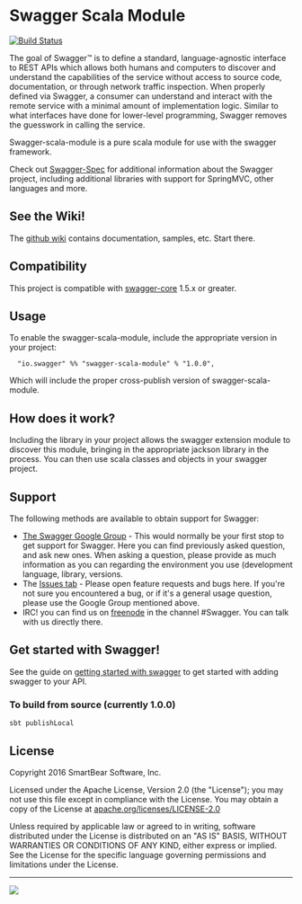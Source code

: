 # Swagger Scala Module

[![Build Status](https://travis-ci.org/swagger-api/swagger-scala-module.svg?branch=develop)](https://travis-ci.org/swagger-api/swagger-scala-module)

The goal of Swagger™ is to define a standard, language-agnostic interface to REST APIs which allows both humans and computers to discover and understand the capabilities of the service without access to source code, documentation, or through network traffic inspection. When properly defined via Swagger, a consumer can understand and interact with the remote service with a minimal amount of implementation logic. Similar to what interfaces have done for lower-level programming, Swagger removes the guesswork in calling the service.

Swagger-scala-module is a pure scala module for use with the swagger framework.

Check out [Swagger-Spec](https://github.com/swagger-api/swagger-spec) for additional information about the Swagger project, including additional libraries with support for SpringMVC, other languages and more. 

## See the Wiki!
The [github wiki](https://github.com/swagger-api/swagger-core/wiki) contains documentation, samples, etc.  Start there.

## Compatibility
This project is compatible with [swagger-core](https://github.com/swagger-api/swagger-core) 1.5.x or greater.

## Usage
To enable the swagger-scala-module, include the appropriate version in your project:

```
  "io.swagger" %% "swagger-scala-module" % "1.0.0",
```

Which will include the proper cross-publish version of swagger-scala-module.


## How does it work?
Including the library in your project allows the swagger extension module to discover this module, bringing in the appropriate jackson library in the process.  You can then use scala classes and objects in your swagger project.

## Support
The following methods are available to obtain support for Swagger:

- [The Swagger Google Group](https://groups.google.com/forum/#!forum/swagger-swaggersocket) - This would normally be your first stop to get support for Swagger. Here you can find previously asked question, and ask new ones. When asking a question, please provide as much information as you can regarding the environment you use (development language, library, versions.
- The [Issues tab](https://github.com/swagger-api/swagger-scala-module/issues?state=open) - Please open feature requests and bugs here. If you're not sure you encountered a bug, or if it's a general usage question, please use the Google Group mentioned above.
- IRC! you can find us on [freenode](http://webchat.freenode.net/?channels=swagger) in the channel #Swagger. You can talk with us directly there.


## Get started with Swagger!
See the guide on [getting started with swagger](http://swagger.io) to get started with adding swagger to your API.


### To build from source (currently 1.0.0)
```
sbt publishLocal
```

License
-------

Copyright 2016 SmartBear Software, Inc.

Licensed under the Apache License, Version 2.0 (the "License");
you may not use this file except in compliance with the License.
You may obtain a copy of the License at [apache.org/licenses/LICENSE-2.0](http://www.apache.org/licenses/LICENSE-2.0)

Unless required by applicable law or agreed to in writing, software
distributed under the License is distributed on an "AS IS" BASIS,
WITHOUT WARRANTIES OR CONDITIONS OF ANY KIND, either express or implied.
See the License for the specific language governing permissions and
limitations under the License.

---
<img src="http://swagger.io/wp-content/uploads/2016/02/logo.jpg"/>
